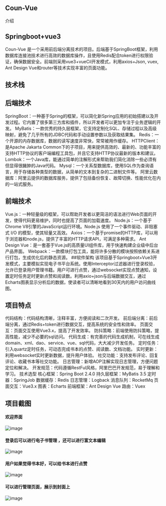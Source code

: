 ## Coun-Vue
介绍
## Springboot+vue3
Coun-Vue 是一个采用前后端分离技术的项目。后端基于SpringBoot框架，利用数据库连接池技术进行高效的数据库操作，且使用Redis配合token进行权限验证，确保数据安全。前端则采用vue3+vueCil开发模式，利用axios+Json, vuex, Ant Design Vue和router等技术实现丰富的页面功能。

## 技术栈
## 后端技术
SpringBoot：一种基于Spring的框架，可以简化新Spring应用的初始搭建以及开发过程。它内置了很多第三方库和插件，所以开发者可以更加专注于业务逻辑的开发。
MyBatis：一款优秀的持久层框架，它支持定制化SQL、存储过程以及高级映射，避免了几乎所有的JDBC代码和手动设置参数以及获取结果集。
Redis：一个开源的内存数据库，数据的读写速度非常快，常常被用作缓存。
HTTPClient：是Apache Jakarta Common下的子项目，用来提供高效的、最新的、功能丰富的支持HTTP协议的客户端编程工具包，并且它支持HTTP协议最新的版本和建议。
Lombok：一个Java库，能通过简单的注解形式来帮助我们简化消除一些必须有但显得很臃肿的Java代码。
Mysql：一个关系型数据库，使用SQL作为查询语言，用于存储各种类型的数据，从简单的文本到复杂的二进制文件等。
阿里云数据库：阿里云提供的数据库服务，提供了包括备份恢复、故障切换、性能优化在内的一站式服务。
## 前端技术
Vue.js：一种轻量级的框架，可以帮助开发者以更简洁的语法进行Web页面的开发，使得代码更易维护，同时也提高了页面的加载速度。
Node.js：一个基于Chrome V8引擎的JavaScript运行环境。Node.js 使用了一个事件驱动、非阻塞式 I/O 的模型，使其轻量又高效。
Axios：一个基于promise的HTTP库，可以用于浏览器和node.js，提供了丰富的HTTP请求API，可满足多种需求。
Ant Design Vue：是一套基于Vue.js的高质量UI组件库，用于快速构建企业级中后台产品界面。
Webpack：一款模块打包工具，能将许多分散的模块按照依赖关系进行打包，生成优化后的静态资源。
##软件架构
该项目基于Springboot+Vue3开发模式，主要模拟实现电子书平台系统。使用Interceptor过滤器进行登录校验，允许已登录用户管理书籍。用户可进行点赞，通过websocket实现点赞通知，设置定时任务定时更新点赞和阅读数。利用axio+json与后端数据交互，通过Echarts图表显示分析后的数据，使读者可以清晰地看到30天内的用户访问曲线图。

## 项目特点
代码结构：代码结构清晰，注释丰富，方便阅读和二次开发。
前后端分离：前后端分离，通过Redis+token进行数据交互，提高系统的安全性和效率。
页面交互：页面交互使用Vue3.x，提高了开发效率。
防抖策略：前端使用防抖策略，提高性能，减少不必要的sql访问。
代码生成：有完善的代码生成机制，可在线生成domain、xml、dao、service、vue、sql代码，大大减少开发任务。
定时任务：引入quartz定时任务，可动态完成书本的点赞、阅读数、文档功能。
实时更新：利用websocket实时更新数据，提升用户体验。
社交功能：支持发布评论、回复评论、收藏书本等社交功能。
日志管理：新增AOP注解实现日志管理，方便问题定位和解决。
开发规范：代码遵循RestFul风格，阿里巴巴开发规范，易于理解和学习。
技术选型
核心框架：Spring Boot 2.4.0
持久层框架：MyBatis 3.5
定时器：SpringJob
数据缓存：Redis
日志管理：Logback
消息队列：RocketMq
页面交互：Vue3.x
图表：Echarts
前端框架：Ant Design Vue
路由：Vuex

## 项目截图
#### 欢迎界面  
![image](https://user-images.githubusercontent.com/116629035/199486607-e2c9e021-bc6f-4b20-9ad7-59bf6de522cb.png)  
#### 登录后可以进行电子书管理 ，还可以进行富文本编辑
![image](https://user-images.githubusercontent.com/116629035/199486009-8d8b12cd-37f8-4245-a2d2-6509765d80b1.png)

#### 用户如果觉得书本好，可以给书本进行点赞
![image](https://user-images.githubusercontent.com/116629035/199486423-8b4b8176-fe0e-4a02-b970-b13ddd197dc5.png)

#### 可以进行管理页面，展示到封面上
![image](https://user-images.githubusercontent.com/116629035/199486696-710e1cbb-9310-4d39-8ce3-4f825b4f2d40.png)


